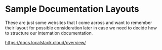 # Sample Documentation Layouts

These are just some websites that I come across and want to remember their layout
for possible consideration later in case we need to decide how to structure our
internation documentation.

https://docs.localstack.cloud/overview/

